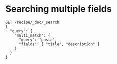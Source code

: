 # Searching multiple fields

```
GET /recipe/_doc/_search
{
  "query": {
    "multi_match": {
      "query": "pasta",
      "fields": [ "title", "description" ]
    }
  }
}
```